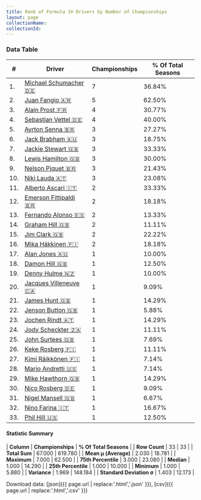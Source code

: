 ```yaml
---
title: Rank of Formula 1® Drivers by Number of Championships
layout: page
collectionName: 
collectionId: 
---
```




<canvas id="chart" width="400" height="180"></canvas>
<script>
var data = {
    "datasets": [
        {
            "backgroundColor": [
                "#9C8E8D",
                "#9C8E8D",
                "#9C8E8D",
                "#9C8E8D",
                "#9C8E8D",
                "#9C8E8D",
                "#9C8E8D",
                "#9C8E8D",
                "#9C8E8D",
                "#9C8E8D",
                "#9C8E8D",
                "#9C8E8D",
                "#9C8E8D",
                "#9C8E8D",
                "#9C8E8D",
                "#9C8E8D",
                "#9C8E8D",
                "#9C8E8D",
                "#9C8E8D",
                "#9C8E8D",
                "#9C8E8D",
                "#9C8E8D",
                "#9C8E8D",
                "#9C8E8D",
                "#9C8E8D",
                "#9C8E8D",
                "#9C8E8D",
                "#9C8E8D",
                "#9C8E8D",
                "#9C8E8D",
                "#9C8E8D",
                "#9C8E8D",
                "#9C8E8D"
            ],
            "borderColor": [
                "#1D181E",
                "#1D181E",
                "#1D181E",
                "#1D181E",
                "#1D181E",
                "#1D181E",
                "#1D181E",
                "#1D181E",
                "#1D181E",
                "#1D181E",
                "#1D181E",
                "#1D181E",
                "#1D181E",
                "#1D181E",
                "#1D181E",
                "#1D181E",
                "#1D181E",
                "#1D181E",
                "#1D181E",
                "#1D181E",
                "#1D181E",
                "#1D181E",
                "#1D181E",
                "#1D181E",
                "#1D181E",
                "#1D181E",
                "#1D181E",
                "#1D181E",
                "#1D181E",
                "#1D181E",
                "#1D181E",
                "#1D181E",
                "#1D181E"
            ],
            "borderWidth": 1,
            "data": [
                7.0,
                5.0,
                4.0,
                4.0,
                3.0,
                3.0,
                3.0,
                3.0,
                3.0,
                3.0,
                2.0,
                2.0,
                2.0,
                2.0,
                2.0,
                2.0,
                1.0,
                1.0,
                1.0,
                1.0,
                1.0,
                1.0,
                1.0,
                1.0,
                1.0,
                1.0,
                1.0,
                1.0,
                1.0,
                1.0,
                1.0,
                1.0,
                1.0
            ],
            "label": "Championships"
        }
    ],
    "labels": [
        "Michael Schumacher",
        "Juan Fangio",
        "Alain Prost",
        "Sebastian Vettel",
        "Ayrton Senna",
        "Jack Brabham",
        "Jackie Stewart",
        "Lewis Hamilton",
        "Nelson Piquet",
        "Niki Lauda",
        "Alberto Ascari",
        "Emerson Fittipaldi",
        "Fernando Alonso",
        "Graham Hill",
        "Jim Clark",
        "Mika Häkkinen",
        "Alan Jones",
        "Damon Hill",
        "Denny Hulme",
        "Jacques Villeneuve",
        "James Hunt",
        "Jenson Button",
        "Jochen Rindt",
        "Jody Scheckter",
        "John Surtees",
        "Keke Rosberg",
        "Kimi Räikkönen",
        "Mario Andretti",
        "Mike Hawthorn",
        "Nico Rosberg",
        "Nigel Mansell",
        "Nino Farina",
        "Phil Hill"
    ]
};
var options = {
  legend: {
    display: false
  },
  scales: {
    xAxes: [{
      ticks: {
        beginAtZero: true,
        maxRotation: 180,
        display: window.innerWidth > 800
      }
    }],
    yAxes: [{
      ticks: {
        beginAtZero: true
      }
    }]
  },
  onResize: function(chart, size) {
    chart.options.scales.xAxes[0].ticks.display = size.width > 800;
  }
};
var chart = new Chart("chart", {
    data: data,
    type: 'bar',
    options: options
});
</script>



### Data Table

| # | Driver | Championships | % Of Total Seasons |
|--|--|--|--|
| 1. | [Michael Schumacher 🇩🇪](/f1/drivers/michael_schumacher) | 7 | 36.84% |
| 2. | [Juan Fangio 🇦🇷](/f1/drivers/fangio) | 5 | 62.50% |
| 3. | [Alain Prost 🇫🇷](/f1/drivers/prost) | 4 | 30.77% |
| 4. | [Sebastian Vettel 🇩🇪](/f1/drivers/vettel) | 4 | 40.00% |
| 5. | [Ayrton Senna 🇧🇷](/f1/drivers/senna) | 3 | 27.27% |
| 6. | [Jack Brabham 🇦🇺](/f1/drivers/jack_brabham) | 3 | 18.75% |
| 7. | [Jackie Stewart 🇬🇧](/f1/drivers/stewart) | 3 | 33.33% |
| 8. | [Lewis Hamilton 🇬🇧](/f1/drivers/hamilton) | 3 | 30.00% |
| 9. | [Nelson Piquet 🇧🇷](/f1/drivers/piquet) | 3 | 21.43% |
| 10. | [Niki Lauda 🇦🇹](/f1/drivers/lauda) | 3 | 23.08% |
| 11. | [Alberto Ascari 🇮🇹](/f1/drivers/ascari) | 2 | 33.33% |
| 12. | [Emerson Fittipaldi 🇧🇷](/f1/drivers/emerson_fittipaldi) | 2 | 18.18% |
| 13. | [Fernando Alonso 🇪🇸](/f1/drivers/alonso) | 2 | 13.33% |
| 14. | [Graham Hill 🇬🇧](/f1/drivers/hill) | 2 | 11.11% |
| 15. | [Jim Clark 🇬🇧](/f1/drivers/clark) | 2 | 22.22% |
| 16. | [Mika Häkkinen 🇫🇮](/f1/drivers/hakkinen) | 2 | 18.18% |
| 17. | [Alan Jones 🇦🇺](/f1/drivers/jones) | 1 | 10.00% |
| 18. | [Damon Hill 🇬🇧](/f1/drivers/damon_hill) | 1 | 12.50% |
| 19. | [Denny Hulme 🇳🇿](/f1/drivers/hulme) | 1 | 10.00% |
| 20. | [Jacques Villeneuve 🇨🇦](/f1/drivers/villeneuve) | 1 | 9.09% |
| 21. | [James Hunt 🇬🇧](/f1/drivers/hunt) | 1 | 14.29% |
| 22. | [Jenson Button 🇬🇧](/f1/drivers/button) | 1 | 5.88% |
| 23. | [Jochen Rindt 🇦🇹](/f1/drivers/rindt) | 1 | 14.29% |
| 24. | [Jody Scheckter 🇿🇦](/f1/drivers/scheckter) | 1 | 11.11% |
| 25. | [John Surtees 🇬🇧](/f1/drivers/surtees) | 1 | 7.69% |
| 26. | [Keke Rosberg 🇫🇮](/f1/drivers/keke_rosberg) | 1 | 11.11% |
| 27. | [Kimi Räikkönen 🇫🇮](/f1/drivers/raikkonen) | 1 | 7.14% |
| 28. | [Mario Andretti 🇺🇸](/f1/drivers/mario_andretti) | 1 | 7.14% |
| 29. | [Mike Hawthorn 🇬🇧](/f1/drivers/hawthorn) | 1 | 14.29% |
| 30. | [Nico Rosberg 🇩🇪](/f1/drivers/rosberg) | 1 | 9.09% |
| 31. | [Nigel Mansell 🇬🇧](/f1/drivers/mansell) | 1 | 6.67% |
| 32. | [Nino Farina 🇮🇹](/f1/drivers/farina) | 1 | 16.67% |
| 33. | [Phil Hill 🇺🇸](/f1/drivers/phil_hill) | 1 | 12.50% |

#### Statistic Summary

| **Column** | **Championships** | **% Of Total Seasons** |
| **Row Count** | 33 | 33 |
| **Total Sum** | 67.000 | 619.780 |
| **Mean μ (Average)** | 2.030 | 18.781 |
| **Maximum** | 7.000 | 62.500 |
| **75th Percentile** | 3.000 | 23.080 |
| **Median** | 1.000 | 14.290 |
| **25th Percentile** | 1.000 | 10.000 |
| **Minimum** | 1.000 | 5.880 |
| **Variance** | 1.969 | 148.184 |
| **Standard Deviation σ** | 1.403 | 12.173 |

Download data: [json]({{ page.url | replace:'.html','.json' }}), [csv]({{ page.url | replace:'.html','.csv' }})
